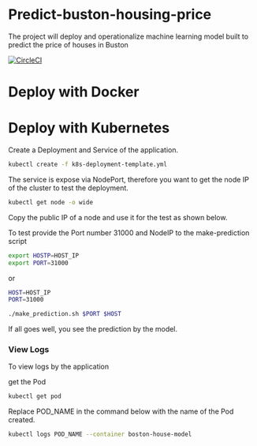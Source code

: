 # Predict-buston-housing-price
The project will deploy and operationalize machine learning model built to predict the price of houses in Buston

[![CircleCI](https://circleci.com/gh/tutugodfrey/predict-buston-housing-price.svg?style=svg)](https://circleci.com/gh/tutugodfrey/predict-buston-housing-price)


# Deploy with Docker

# Deploy with Kubernetes

Create a Deployment and Service of the application.

```bash
kubectl create -f k8s-deployment-template.yml

```

The service is expose via NodePort, therefore you want to get the node IP of the cluster to test the deployment.

```bash
kubectl get node -o wide

```
Copy the public IP of a node and use it for the test as shown below.

To test provide the Port number 31000 and NodeIP to the make-prediction script

```bash
export HOSTP=HOST_IP
export PORT=31000

```
or 

```bash
HOST=HOST_IP
PORT=31000

```

```bash
./make_prediction.sh $PORT $HOST

```
If all goes well, you see the prediction by the model.

### View Logs

To view logs by the application

get the Pod

```bash
kubectl get pod

```

Replace POD_NAME in the command below with the name of the Pod created.

```bash
kubectl logs POD_NAME --container boston-house-model

```
